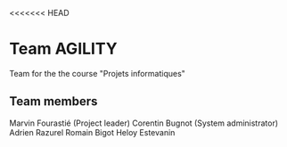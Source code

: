 <<<<<<< HEAD
# Team AGILITY
Team for the the course "Projets informatiques"

## Team members

Marvin Fourastié (Project leader)
Corentin Bugnot (System administrator)
Adrien Razurel
Romain Bigot
Heloy Estevanin

